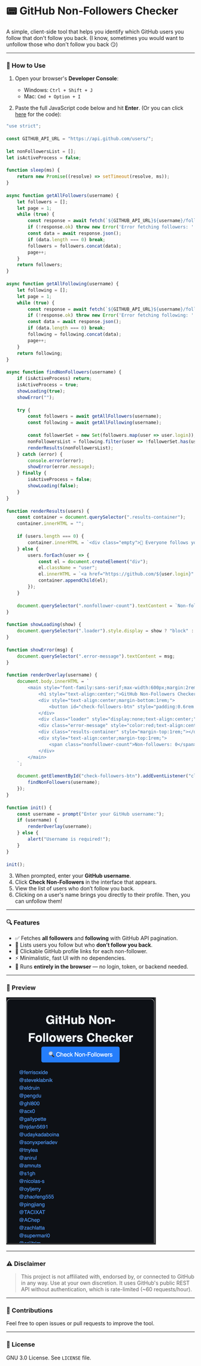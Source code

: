 # 📟 GitHub Non-Followers Checker

A simple, client-side tool that helps you identify which GitHub users you follow that don't follow you back. (I know, sometimes you would want to unfollow those who don't follow you back 😏)

---

### 🚀 How to Use

1. Open your browser's **Developer Console**:

   * Windows: `Ctrl + Shift + J`
   * Mac: `Cmd + Option + I`

2. Paste the full JavaScript code below and hit **Enter**. (Or you can click [here](checker.js) for the code):
``` javascript
"use strict";

const GITHUB_API_URL = "https://api.github.com/users/";

let nonFollowersList = [];
let isActiveProcess = false;

function sleep(ms) {
    return new Promise((resolve) => setTimeout(resolve, ms));
}

async function getAllFollowers(username) {
    let followers = [];
    let page = 1;
    while (true) {
        const response = await fetch(`${GITHUB_API_URL}${username}/followers?per_page=100&page=${page}`);
        if (!response.ok) throw new Error('Error fetching followers: ' + response.statusText);
        const data = await response.json();
        if (data.length === 0) break;
        followers = followers.concat(data);
        page++;
    }
    return followers;
}

async function getAllFollowing(username) {
    let following = [];
    let page = 1;
    while (true) {
        const response = await fetch(`${GITHUB_API_URL}${username}/following?per_page=100&page=${page}`);
        if (!response.ok) throw new Error('Error fetching following: ' + response.statusText);
        const data = await response.json();
        if (data.length === 0) break;
        following = following.concat(data);
        page++;
    }
    return following;
}

async function findNonFollowers(username) {
    if (isActiveProcess) return;
    isActiveProcess = true;
    showLoading(true);
    showError("");

    try {
        const followers = await getAllFollowers(username);
        const following = await getAllFollowing(username);

        const followerSet = new Set(followers.map(user => user.login));
        nonFollowersList = following.filter(user => !followerSet.has(user.login));
        renderResults(nonFollowersList);
    } catch (error) {
        console.error(error);
        showError(error.message);
    } finally {
        isActiveProcess = false;
        showLoading(false);
    }
}

function renderResults(users) {
    const container = document.querySelector(".results-container");
    container.innerHTML = "";

    if (users.length === 0) {
        container.innerHTML = `<div class="empty">🎉 Everyone follows you back!</div>`;
    } else {
        users.forEach(user => {
            const el = document.createElement("div");
            el.className = "user";
            el.innerHTML = `<a href="https://github.com/${user.login}" target="_blank">@${user.login}</a>`;
            container.appendChild(el);
        });
    }

    document.querySelector(".nonfollower-count").textContent = `Non-followers: ${users.length}`;
}

function showLoading(show) {
    document.querySelector(".loader").style.display = show ? "block" : "none";
}

function showError(msg) {
    document.querySelector(".error-message").textContent = msg;
}

function renderOverlay(username) {
    document.body.innerHTML = `
        <main style="font-family:sans-serif;max-width:600px;margin:2rem auto;padding:2rem;border:1px solid #ccc;border-radius:10px;">
            <h1 style="text-align:center;">GitHub Non-Followers Checker</h1>
            <div style="text-align:center;margin-bottom:1rem;">
                <button id="check-followers-btn" style="padding:0.6rem 1.2rem;font-size:1rem;border:none;border-radius:5px;background:#007bff;color:white;cursor:pointer;">🔍 Check Non-Followers</button>
            </div>
            <div class="loader" style="display:none;text-align:center;">Loading...</div>
            <div class="error-message" style="color:red;text-align:center;"></div>
            <div class="results-container" style="margin-top:1rem;"></div>
            <div style="text-align:center;margin-top:1rem;">
                <span class="nonfollower-count">Non-followers: 0</span>
            </div>
        </main>
    `;

    document.getElementById("check-followers-btn").addEventListener("click", () => {
        findNonFollowers(username);
    });
}

function init() {
    const username = prompt("Enter your GitHub username:");
    if (username) {
        renderOverlay(username);
    } else {
        alert("Username is required!");
    }
}

init();
```
3. When prompted, enter your **GitHub username**.
4. Click **Check Non-Followers** in the interface that appears.
5. View the list of users who don’t follow you back.
6. Clicking on a user's name brings you directly to their profile. Then, you can unfollow them!

___

### 🔍 Features

* ✅ Fetches **all followers** and **following** with GitHub API pagination.
* 📃 Lists users you follow but who **don’t follow you back**.
* 🔗 Clickable GitHub profile links for each non-follower.
* ⚡ Minimalistic, fast UI with no dependencies.
* 🔐 Runs **entirely in the browser** — no login, token, or backend needed.

---

### 📸 Preview

<img src="preview.png" alt="App UI Preview" width="400"/>

---

### ⚠️ Disclaimer

> This project is not affiliated with, endorsed by, or connected to GitHub in any way. Use at your own discretion. It uses GitHub's public REST API without authentication, which is rate-limited (\~60 requests/hour).

---

### 🤝 Contributions

Feel free to open issues or pull requests to improve the tool.

---

### 📄 License

GNU 3.0 License. See `LICENSE` file.
